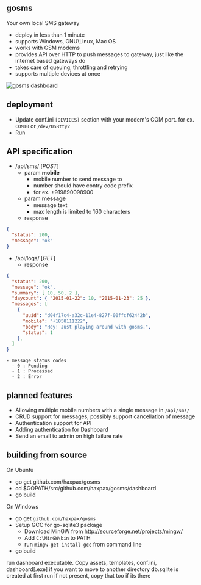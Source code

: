 gosms
-----

Your own local SMS gateway

- deploy in less than 1 minute
- supports Windows, GNU\Linux, Mac OS
- works with GSM modems
- provides API over HTTP to push messages to gateway, just like the internet based gateways do
- takes care of queuing, throttling and retrying
- supports multiple devices at once

![gosms dashboard](https://raw.githubusercontent.com/haxpax/gosms/screenshot/screenshots/gosms.png)

deployment
----------
- Update conf.ini `[DEVICES]` section with your modem's COM port.
  for ex. `COM10` or `/dev/USBtty2`
- Run

API specification
------------------
- /api/sms/ [*POST*]
    - param **mobile**
        - mobile number to send message to
        - number should have contry code prefix
        - for ex. +919890098900
    - param **message**
        - message text
        - max length is limited to 160 characters
    - response
```json
{
  "status": 200,
  "message": "ok"
}
```
- /api/logs/ [*GET*]
    - response
```json
{
  "status": 200,
  "message": "ok",
  "summary": [ 10, 50, 2 ],
  "daycount": { "2015-01-22": 10, "2015-01-23": 25 },
  "messages": [
    {
      "uuid": "d04f17c4-a32c-11e4-827f-00ffcf62442b",
      "mobile": "+1858111222",
      "body": "Hey! Just playing around with gosms.",
      "status": 1
    },
  ]
}
```
    - message status codes
      - 0 : Pending
      - 1 : Processed
      - 2 : Error

planned features
-------
- Allowing multiple mobile numbers with a single message in `/api/sms/`
- CRUD support for messages, possibly support cancellation of message
- Authentication support for API
- Adding authentication for Dashboard
- Send an email to admin on high failure rate

building from source
---------------------


On Ubuntu
- go get github.com/haxpax/gosms
- cd $GOPATH/src/github.com/haxpax/gosms/dashboard
- go build

On Windows
- go get `github.com/haxpax/gosms`
- Setup GCC for go-sqlite3 package
    - Download MinGW from http://sourceforge.net/projects/mingw/
    - Add `C:\MinGW\bin` to PATH
    - run `mingw-get install gcc` from command line
- go build

run dashboard executable. Copy assets, templates, conf.ini, dashboard[.exe] if you want to move to another directory db.sqlite is created at first run if not present, copy that too if its there


